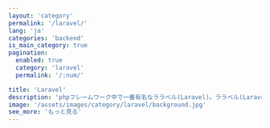 ```yaml
---
layout: 'category'
permalink: '/laravel/'
lang: 'ja'
categories: 'backend'
is_main_category: true
pagination:
  enabled: true
  category: 'laravel'
  permalink: '/:num/'

title: 'Laravel'
description: 'phpフレームワーク中で一番有名なララベル(Laravel)。ララベル(Laravel)を使ってサーバーを開発してみましょう。'
image: '/assets/images/category/laravel/background.jpg'
see_more: 'もっと見る'
---
```

